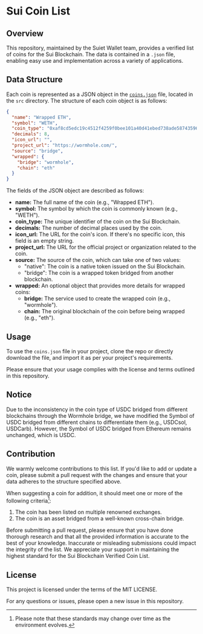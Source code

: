 # Sui Coin List

## Overview

This repository, maintained by the Suiet Wallet team, provides a verified list of coins for the Sui Blockchain. The data is contained in a `.json` file, enabling easy use and implementation across a variety of applications.

## Data Structure

Each coin is represented as a JSON object in the [`coins.json`](/src/coins.json) file, located in the `src` directory. The structure of each coin object is as follows:

```json
{
  "name": "Wrapped ETH",
  "symbol": "WETH",
  "coin_type": "0xaf8cd5edc19c4512f4259f0bee101a40d41ebed738ade5874359610ef8eeced5::coin::COIN",
  "decimals": 8,
  "icon_url": "",
  "project_url": "https://wormhole.com/",
  "source": "bridge",
  "wrapped": {
    "bridge": "wormhole",
    "chain": "eth"
  }
}
```

The fields of the JSON object are described as follows:

- **name:** The full name of the coin (e.g., "Wrapped ETH").
- **symbol:** The symbol by which the coin is commonly known (e.g., "WETH").
- **coin_type:** The unique identifier of the coin on the Sui Blockchain.
- **decimals:** The number of decimal places used by the coin.
- **icon_url:** The URL for the coin's icon. If there's no specific icon, this field is an empty string.
- **project_url:** The URL for the official project or organization related to the coin.
- **source:** The source of the coin, which can take one of two values:
  - "native": The coin is a native token issued on the Sui Blockchain.
  - "bridge": The coin is a wrapped token bridged from another blockchain.
- **wrapped:** An optional object that provides more details for wrapped coins:
  - **bridge:** The service used to create the wrapped coin (e.g., "wormhole").
  - **chain:** The original blockchain of the coin before being wrapped (e.g., "eth").

## Usage

To use the `coins.json` file in your project, clone the repo or directly download the file, and import it as per your project's requirements.

Please ensure that your usage complies with the license and terms outlined in this repository.

## Notice

Due to the inconsistency in the coin type of USDC bridged from different blockchains through the Wormhole bridge, we have modified the Symbol of USDC bridged from different chains to differentiate them (e.g., USDCsol, USDCarb). However, the Symbol of USDC bridged from Ethereum remains unchanged, which is USDC.

## Contribution

We warmly welcome contributions to this list. If you'd like to add or update a coin, please submit a pull request with the changes and ensure that your data adheres to the structure specified above.

When suggesting a coin for addition, it should meet one or more of the following criteria[^1]:

1. The coin has been listed on multiple renowned exchanges.
2. The coin is an asset bridged from a well-known cross-chain bridge.

[^1]: Please note that these standards may change over time as the environment evolves.

Before submitting a pull request, please ensure that you have done thorough research and that all the provided information is accurate to the best of your knowledge. Inaccurate or misleading submissions could impact the integrity of the list. We appreciate your support in maintaining the highest standard for the Sui Blockchain Verified Coin List.

## License

This project is licensed under the terms of the MIT LICENSE.

For any questions or issues, please open a new issue in this repository.
